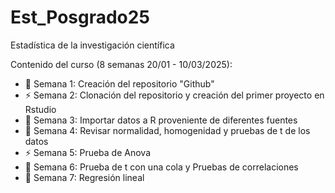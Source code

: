 # Est_Posgrado25
Estadística de la investigación científica

Contenido del curso (8 semanas 20/01 - 10/03/2025):

- :dart: Semana 1: Creación del repositorio "Github"
- :zap: Semana 2: Clonación del repositorio y creación del primer proyecto en Rstudio
- :octopus: Semana 3: Importar datos a R proveniente de diferentes fuentes
- :dart: Semana 4: Revisar normalidad, homogenidad y pruebas de t de los datos
- :zap: Semana 5: Prueba de Anova
- :octopus: Semana 6: Prueba de t con una cola y Pruebas de correlaciones 
- :dart: Semana 7: Regresión lineal

